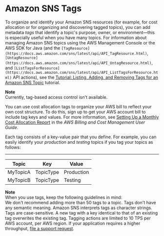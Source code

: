 # Amazon SNS Tags<a name="sns-tags"></a>

To organize and identify your Amazon SNS resources \(for example, for cost allocation or for organizing and discovering tagged topics\), you can add metadata *tags* that identify a topic's purpose, owner, or environment—this is especially useful when you have many topics\. For information about managing Amazon SNS topics using the AWS Management Console or the AWS SDK for Java \(and the `[TagResource](https://docs.aws.amazon.com/sns/latest/api/API_TagResource.html)`, `[UntagResource](https://docs.aws.amazon.com/sns/latest/api/API_UntagResource.html)`, and `[ListTagsForResource](https://docs.aws.amazon.com/sns/latest/api/API_ListTagsForResource.html)` API actions\), see the [Tutorial: Listing, Adding, and Removing Tags for an Amazon SNS Topic](sns-tutorial-list-add-remove-tags-for-topic.md) tutorial\.

**Note**  
Currently, tag\-based access control isn't available\.

You can use cost allocation tags to organize your AWS bill to reflect your own cost structure\. To do this, sign up to get your AWS account bill to include tag keys and values\. For more information, see [Setting Up a Monthly Cost Allocation Report](https://docs.aws.amazon.com/awsaccountbilling/latest/aboutv2/configurecostallocreport.html#allocation-report) in the *AWS Billing and Cost Management User Guide*\.

Each tag consists of a key\-value pair that you define\. For example, you can easily identify your *production* and *testing* topics if you tag your topics as follows:


****  

| Topic | Key | Value | 
| --- | --- | --- | 
| MyTopicA | TopicType | Production | 
| MyTopicB | TopicType | Testing | 

**Note**  
When you use tags, keep the following guidelines in mind:  
We don't recommend adding more than 50 tags to a topic\.
Tags don't have any semantic meaning\. Amazon SNS interprets tags as character strings\.
Tags are case\-sensitive\.
A new tag with a key identical to that of an existing tag overwrites the existing tag\.
Tagging actions are limited to 10 TPS per AWS account, per AWS region\. If your application requires a higher throughput, [file a support request](https://console.aws.amazon.com/support/home#/case/create?issueType=service-limit-increase&limitType=service-code-sns)\.